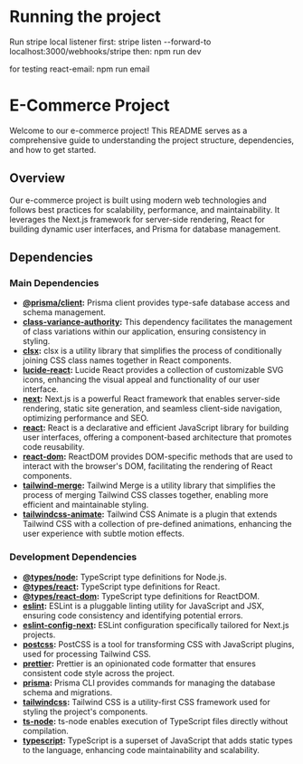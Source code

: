 # Running the project

Run stripe local listener first: 
stripe listen --forward-to localhost:3000/webhooks/stripe
then:
npm run dev

for testing react-email:
npm run email

# E-Commerce Project

Welcome to our e-commerce project! This README serves as a comprehensive guide to understanding the project structure, dependencies, and how to get started.

## Overview

Our e-commerce project is built using modern web technologies and follows best practices for scalability, performance, and maintainability. It leverages the Next.js framework for server-side rendering, React for building dynamic user interfaces, and Prisma for database management.

## Dependencies

### Main Dependencies

- **[@prisma/client](https://www.npmjs.com/package/@prisma/client):** Prisma client provides type-safe database access and schema management.
- **[class-variance-authority](https://www.npmjs.com/package/class-variance-authority):** This dependency facilitates the management of class variations within our application, ensuring consistency in styling.
- **[clsx](https://www.npmjs.com/package/clsx):** clsx is a utility library that simplifies the process of conditionally joining CSS class names together in React components.
- **[lucide-react](https://www.npmjs.com/package/lucide-react):** Lucide React provides a collection of customizable SVG icons, enhancing the visual appeal and functionality of our user interface.
- **[next](https://nextjs.org/):** Next.js is a powerful React framework that enables server-side rendering, static site generation, and seamless client-side navigation, optimizing performance and SEO.
- **[react](https://reactjs.org/):** React is a declarative and efficient JavaScript library for building user interfaces, offering a component-based architecture that promotes code reusability.
- **[react-dom](https://reactjs.org/docs/react-dom.html):** ReactDOM provides DOM-specific methods that are used to interact with the browser's DOM, facilitating the rendering of React components.
- **[tailwind-merge](https://www.npmjs.com/package/tailwind-merge):** Tailwind Merge is a utility library that simplifies the process of merging Tailwind CSS classes together, enabling more efficient and maintainable styling.
- **[tailwindcss-animate](https://www.npmjs.com/package/tailwindcss-animate):** Tailwind CSS Animate is a plugin that extends Tailwind CSS with a collection of pre-defined animations, enhancing the user experience with subtle motion effects.

### Development Dependencies

- **[@types/node](https://www.npmjs.com/package/@types/node):** TypeScript type definitions for Node.js.
- **[@types/react](https://www.npmjs.com/package/@types/react):** TypeScript type definitions for React.
- **[@types/react-dom](https://www.npmjs.com/package/@types/react-dom):** TypeScript type definitions for ReactDOM.
- **[eslint](https://www.npmjs.com/package/eslint):** ESLint is a pluggable linting utility for JavaScript and JSX, ensuring code consistency and identifying potential errors.
- **[eslint-config-next](https://www.npmjs.com/package/eslint-config-next):** ESLint configuration specifically tailored for Next.js projects.
- **[postcss](https://www.npmjs.com/package/postcss):** PostCSS is a tool for transforming CSS with JavaScript plugins, used for processing Tailwind CSS.
- **[prettier](https://www.npmjs.com/package/prettier):** Prettier is an opinionated code formatter that ensures consistent code style across the project.
- **[prisma](https://www.npmjs.com/package/prisma):** Prisma CLI provides commands for managing the database schema and migrations.
- **[tailwindcss](https://www.npmjs.com/package/tailwindcss):** Tailwind CSS is a utility-first CSS framework used for styling the project's components.
- **[ts-node](https://www.npmjs.com/package/ts-node):** ts-node enables execution of TypeScript files directly without compilation.
- **[typescript](https://www.npmjs.com/package/typescript):** TypeScript is a superset of JavaScript that adds static types to the language, enhancing code maintainability and scalability.